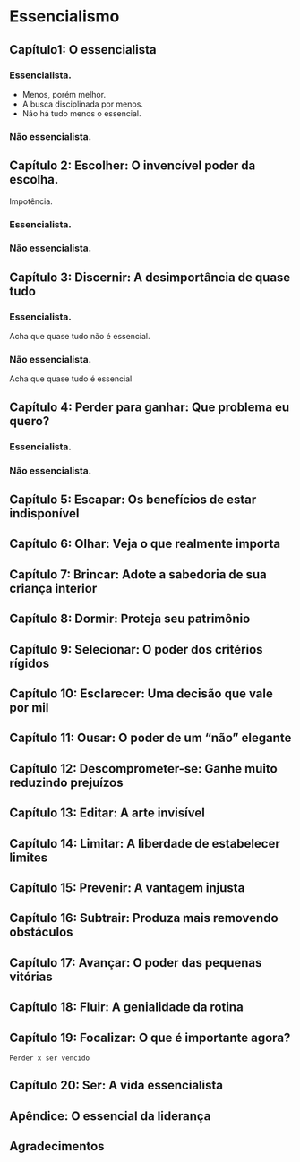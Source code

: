 # Essencialismo

## Capítulo1: O essencialista

### Essencialista.
- Menos, porém melhor.
- A busca disciplinada por menos.
- Não há tudo menos o essencial.

### Não essencialista.



## Capítulo 2: Escolher: O invencível poder da escolha.

Impotência.
### Essencialista.

### Não essencialista.

##  Capítulo 3: Discernir: A desimportância de quase tudo
### Essencialista.
Acha que quase tudo não é essencial.

### Não essencialista.
Acha que quase tudo é essencial

## Capítulo 4: Perder para ganhar: Que problema eu quero?

### Essencialista.

### Não essencialista.

## Capítulo 5: Escapar: Os benefícios de estar indisponível

## Capítulo 6: Olhar: Veja o que realmente importa

## Capítulo 7: Brincar: Adote a sabedoria de sua criança interior

## Capítulo 8: Dormir: Proteja seu patrimônio

## Capítulo 9: Selecionar: O poder dos critérios rígidos

## Capítulo 10: Esclarecer: Uma decisão que vale por mil

## Capítulo 11: Ousar: O poder de um “não” elegante

## Capítulo 12: Descomprometer-se: Ganhe muito reduzindo prejuízos

## Capítulo 13: Editar: A arte invisível

## Capítulo 14: Limitar: A liberdade de estabelecer limites

## Capítulo 15: Prevenir: A vantagem injusta

## Capítulo 16: Subtrair: Produza mais removendo obstáculos

## Capítulo 17: Avançar: O poder das pequenas vitórias

## Capítulo 18: Fluir: A genialidade da rotina

## Capítulo 19: Focalizar: O que é importante agora?
``Perder x ser vencido``

## Capítulo 20: Ser: A vida essencialista

## Apêndice: O essencial da liderança

## Agradecimentos